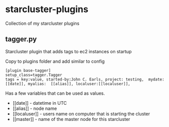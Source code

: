 starcluster-plugins
===================

Collection of my starcluster plugins

tagger.py
---------
Starcluster plugin that adds tags to ec2 instances on startup

Copy to plugins folder and add similar to config

    [plugin base-tagger]
    setup_class=tagger.Tagger
    tags = key:value, started-by:John C. Earls, project: testing,  mydate:[[date]], myalias:  [[alias]], localuser:[[localuser]], 

Has a few variables that can be used as values.
- [[date]] - datetime in UTC
- [[alias]] - node name
- [[localuser]] - users name on computer that is starting the cluster
- [[master]] - name of the master node for this starcluster

